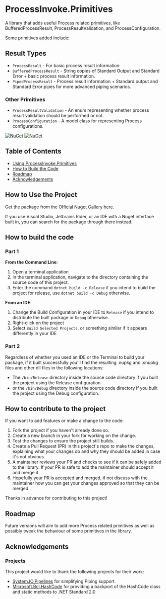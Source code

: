 # ProcessInvoke.Primitives
A library that adds useful Process related primitives, like BufferedProcessResult, ProcessResultValidation, and ProcessConfiguration.

Some primitives added include:

## Result Types
* ``ProcessResult`` - For basic process result information
* ``BufferedProcessResult`` - String copies of Standard Output and Standard Error + basic process result information.
* ``PipedProcessResult`` - Process result information + Standard output and Standard Error pipes for more advanced piping scenarios.

### Other Primitives
* ``ProcessResultValidation`` - An enum representing whether process result validation should be performed or not.
* ``ProcessConfiguration`` - A model class for representing Process configurations.

[![NuGet](https://img.shields.io/nuget/v/AlastairLundy.ProcessInvoke.Primitives.svg)](https://www.nuget.org/packages/AlastairLundy.ProcessInvoke.Primitives/)
[![NuGet](https://img.shields.io/nuget/dt/AlastairLundy.ProcessInvoke.Primitives.svg)](https://www.nuget.org/packages/AlastairLundy.ProcessInvoke.Primitives/)

## Table of Contents
* [Using ProcessInvoke.Primitives](#how-to-use-the-project)
* [How to Build the Code](#how-to-build-the-code)
* [Roadmap](#roadmap)
* [Acknowledgements](#acknowledgements)

## How to Use the Project
Get the package from the [Official Nuget Gallery](https://nuget.org/) [here](https://www.nuget.org/packages/AlastairLundy.ProcessInvoke.Primitives).

If you use Visual Studio, Jetbrains Rider, or an IDE with a Nuget interface built in, you can search for the package through there instead.

## How to build the code

### Part 1
**From the Command Line**:
1. Open a terminal application
2. In the terminal application, navigate to the directory containing the source code of this project.
3. Enter the command ``dotnet build -c Release`` if you intend to build the project for release, use ``dotnet build -c Debug`` otherwise.

**From an IDE**:
1. Change the Build Configuration in your IDE to ``Release`` if you intend to distribute the built package or ``Debug`` otherwise.
2. Right-click on the project
3. Select ``Build Selected Projects``, or something similar if it appears differently in your IDE

### Part 2
Regardless of whether you used an IDE or the Terminal to build your package, if it built successfully you'll find the resulting .nupkg and .snupkg files and other dll files in the following locations:
* The ```/bin/Release``` directory inside the source code directory if you built the project using the Release configuration
* or the ``/bin/Debug`` directory inside the source code directory if you built the project using the Debug configuration.

## How to contribute to the project
If you want to add features or make a change to the code:
1. Fork the project if you haven't already done so.
2. Create a new branch in your fork for working on the change.
3. Test the changes to ensure the project still builds.
4. Create a Pull Request (PR) in this project's repo to make the changes, explaining what your changes do and why they should be added in case it's not obvious.
5. A maintainer reviews your PR and checks to see if it can be safely added to the library. If your PR is safe to add the maintainer should accept it and merge it.
6. Hopefully your PR is accepted and merged, if not discuss with the maintainer how you can get your changes approved so that they can be merged.

Thanks in advance for contributing to this project!

## Roadmap
Future versions will aim to add more Process related primitives as well as possibly tweak the behaviour of some primitives in the library.

## Acknowledgements

### Projects
This project would like to thank the following projects for their work:
* [System.IO.Pipelines](https://www.nuget.org/packages/System.IO.Pipelines) for simplifying Piping support.
* [Microsoft.Bcl.HashCode](https://github.com/dotnet/maintenance-packages) for providing a backport of the HashCode class and static methods to .NET Standard 2.0
